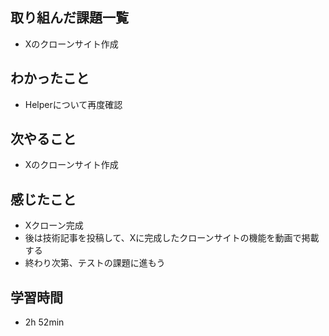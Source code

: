 ## 取り組んだ課題一覧
- Xのクローンサイト作成
## わかったこと
- Helperについて再度確認
## 次やること
- Xのクローンサイト作成
## 感じたこと
- Xクローン完成
- 後は技術記事を投稿して、Xに完成したクローンサイトの機能を動画で掲載する
- 終わり次第、テストの課題に進もう
## 学習時間
- 2h 52min